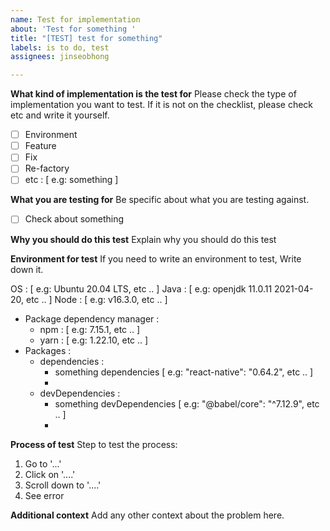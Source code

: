 ```yaml
---
name: Test for implementation
about: 'Test for something '
title: "[TEST] test for something"
labels: is to do, test
assignees: jinseobhong

---
```


**What kind of implementation is the test for**
Please check the type of implementation you want to test. If it is not on the checklist, please check etc and write it yourself.

- [ ] Environment
- [ ] Feature
- [ ] Fix
- [ ] Re-factory
- [ ] etc : [ e.g: something ]

**What you are testing for** 
Be specific about what you are testing against.

- [ ] Check about something
 
**Why you should do this test**
Explain why you should do this test

**Environment for test**
If you need to write an environment to test, Write down it.

OS : [ e.g: Ubuntu 20.04 LTS, etc .. ]
Java : [ e.g: openjdk 11.0.11 2021-04-20, etc .. ]
Node : [ e.g: v16.3.0, etc .. ]
   - Package dependency manager :
      - npm : [ e.g: 7.15.1, etc .. ]
      - yarn : [ e.g: 1.22.10, etc .. ]
   - Packages :
      - dependencies :
         - something dependencies [ e.g: "react-native": "0.64.2", etc .. ]
         -
      - devDependencies :
         - something devDependencies [ e.g: "@babel/core": "^7.12.9", etc .. ]
         -

**Process of test**
Step to test the process:
1. Go to '...'
2. Click on '....'
3. Scroll down to '....'
4. See error

**Additional context**
Add any other context about the problem here.
